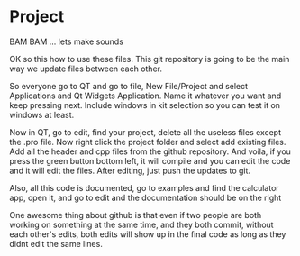 Project
=======

BAM BAM ... lets make sounds

OK so this how to use these files.
This git repository is going to be the main way we update files between each other.  

So everyone go to QT and go to file, New File/Project and select Applications and Qt Widgets Application.  Name it whatever you want and keep pressing next.  Include windows in kit selection so you can test it on windows at least.

Now in QT, go to edit, find your project, delete all the useless files except the .pro file.  Now right click the project folder and select add existing files.  Add all the header and cpp files from the github repository.  And voila, if you press the green button bottom left, it will compile and you can edit the code and it will edit the files.  After editing, just push the updates to git.

Also, all this code is documented, go to examples and find the calculator app, open it, and go to edit and the documentation should be on the right

One awesome thing about github is that even if two people are both working on something at the same time, and they both commit, without each other's edits, both edits will show up in the final code as long as they didnt edit the same lines.